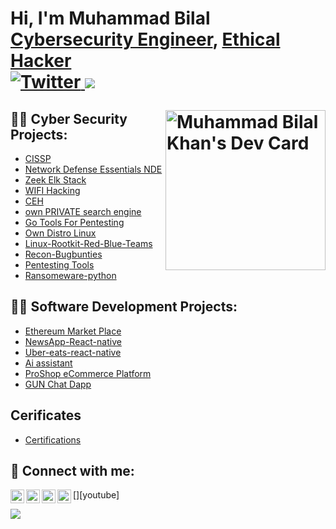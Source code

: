 <h1>Hi, I'm Muhammad Bilal  <br/><a href="https://github.com/b-khan7276">Cybersecurity Engineer</a>, <a href=https://www.linkedin.com/in/muhammad-bilal-3043b1161/">Ethical Hacker</a>

<div align="left">  <a href="https://app.daily.dev/bkhan7276" target="blank">
  <a href="https://twitter.com/bilal_k_b__" target="_blank">
    <img
      src="https://img.shields.io/twitter/follow/omBratteng?label=Twitter&logo=twitter&style=flat-square&color=1da1f2&logoColor=ffffff"
      alt="Twitter"
    />
  </a>
  <a href="https://www.linkedin.com/in/bilal-khan-3043b1161/" target="_blank">
    <img
        src="https://img.shields.io/static/v1?logo=linkedin&style=flat-square&color=0072b1&label=LinkedIn&message=%E2%98%86" />
  </a>
  
  <img 
       width="256"
       align="right"
       src="https://api.daily.dev/devcards/e64b61a401e1432789bb8e0eea0c0ac5.png?r=lqn"  alt="Muhammad Bilal Khan's Dev Card"/></a>
</div>
 <h2>👨‍💻 Cyber Security Projects:</h2>
  
   - [CISSP](https://github.com/b-khan7276/CISSP-Diploma) 
   - [Network Defense Essentials NDE ](https://github.com/b-khan7276/Network-Defense-Essentials-NDE-/blob/main/1%20Module%20Network%20Security%20Fundamentals.md) 
   - [Zeek Elk Stack  ](https://github.com/b-khan7276/learning) 
   - [WIFI Hacking  ](https://github.com/b-khan7276/wifi-hking) 
   - [CEH ](https://github.com/b-khan7276/CEH) 
   - [own PRIVATE search engine ](https://github.com/b-khan7276/Own-search-engine) 
   - [Go Tools For Pentesting ](https://github.com/b-khan7276/Go-Tools-Pentesting) 
   - [Own Distro Linux  ](https://github.com/b-khan7276/own_linux_distro) 
   - [Linux-Rootkit-Red-Blue-Teams  ](https://github.com/b-khan7276/Linux-Rootkit-Red-Blue-Teams) 
   - [Recon-Bugbunties ](https://github.com/b-khan7276/Recon-Bugbunties) 
   - [Pentesting Tools ](https://github.com/b-khan7276/Pen-testing) 
   - [Ransomeware-python ](https://github.com/b-khan7276/Ransomeware-python-) 

  
<h2>👨‍💻 Software Development Projects:</h2>

   - [Ethereum Market Place ](https://github.com/b-khan7276/eth-marketplace-fyp) 
   - [NewsApp-React-native ](https://github.com/b-khan7276/NewsApp-React-native) 
   - [Uber-eats-react-native](https://github.com/b-khan7276/uber-eats-react-native) 
   - [Ai assistant](https://github.com/b-khan7276/khaleesi-Ai) 
   - [ProShop eCommerce Platform](https://github.com/b-khan7276/proshop1) 
   - [GUN Chat Dapp](https://github.com/b-khan7276/decentralized-chat-dapp-) 


  
  <h2>Cerificates</h2>

  - [Certifications ](https://github.com/b-khan7276/Certificates/blob/main/README.md)

  <h2> 🤳 Connect with me:</h2>

[<img align="left" alt="JoshMadakor | YouTube" width="22px" src="https://cdn.jsdelivr.net/npm/simple-icons@v3/icons/youtube.svg" />][youtube]
[<img align="left" alt="JoshMadakor | Twitter" width="22px" src="https://cdn.jsdelivr.net/npm/simple-icons@v3/icons/twitter.svg" />][twitter]
[<img align="left" alt="JoshMadakor | LinkedIn" width="22px" src="https://cdn.jsdelivr.net/npm/simple-icons@v3/icons/linkedin.svg" />][linkedin]
[<img align="left" alt="JoshMadakor | Instagram" width="22px" src="https://cdn.jsdelivr.net/npm/simple-icons@v3/icons/instagram.svg" />][instagram]

[twitter]: https://twitter.com/bncyber_org
[instagram]: https://www.instagram.com/bncyber_org
[linkedin]: https://www.linkedin.com/in/muhammad-bilal-3043b1161/


<img src="https://github-readme-stats.vercel.app/api?username=b-khan7276&&show_icons=true&title_color=ffffff&icon_color=bb2acf&text_color=daf7dc&bg_color=151515">
